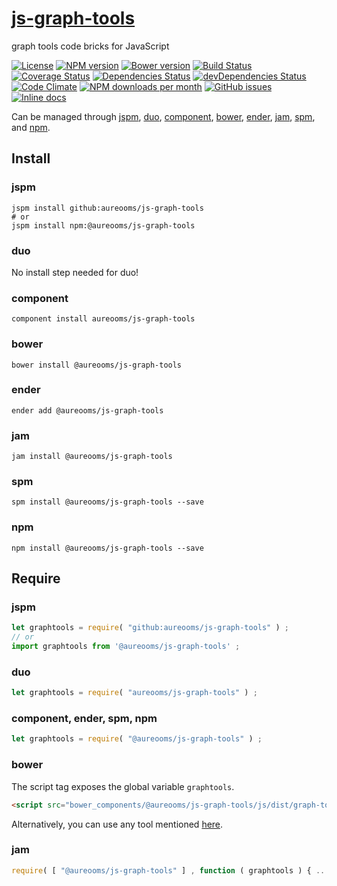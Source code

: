 [js-graph-tools](http://aureooms.github.io/js-graph-tools)
==

graph tools code bricks for JavaScript

[![License](https://img.shields.io/github/license/aureooms/js-graph-tools.svg?style=flat)](https://raw.githubusercontent.com/aureooms/js-graph-tools/master/LICENSE)
[![NPM version](https://img.shields.io/npm/v/@aureooms/js-graph-tools.svg?style=flat)](https://www.npmjs.org/package/@aureooms/js-graph-tools)
[![Bower version](https://img.shields.io/bower/v/@aureooms/js-graph-tools.svg?style=flat)](http://bower.io/search/?q=@aureooms/js-graph-tools)
[![Build Status](https://img.shields.io/travis/aureooms/js-graph-tools.svg?style=flat)](https://travis-ci.org/aureooms/js-graph-tools)
[![Coverage Status](https://img.shields.io/coveralls/aureooms/js-graph-tools.svg?style=flat)](https://coveralls.io/r/aureooms/js-graph-tools)
[![Dependencies Status](https://img.shields.io/david/aureooms/js-graph-tools.svg?style=flat)](https://david-dm.org/aureooms/js-graph-tools#info=dependencies)
[![devDependencies Status](https://img.shields.io/david/dev/aureooms/js-graph-tools.svg?style=flat)](https://david-dm.org/aureooms/js-graph-tools#info=devDependencies)
[![Code Climate](https://img.shields.io/codeclimate/github/aureooms/js-graph-tools.svg?style=flat)](https://codeclimate.com/github/aureooms/js-graph-tools)
[![NPM downloads per month](https://img.shields.io/npm/dm/@aureooms/js-graph-tools.svg?style=flat)](https://www.npmjs.org/package/@aureooms/js-graph-tools)
[![GitHub issues](https://img.shields.io/github/issues/aureooms/js-graph-tools.svg?style=flat)](https://github.com/aureooms/js-graph-tools/issues)
[![Inline docs](http://inch-ci.org/github/aureooms/js-graph-tools.svg?branch=master&style=shields)](http://inch-ci.org/github/aureooms/js-graph-tools)

Can be managed through [jspm](https://github.com/jspm/jspm-cli),
[duo](https://github.com/duojs/duo),
[component](https://github.com/componentjs/component),
[bower](https://github.com/bower/bower),
[ender](https://github.com/ender-js/Ender),
[jam](https://github.com/caolan/jam),
[spm](https://github.com/spmjs/spm),
and [npm](https://github.com/npm/npm).

## Install

### jspm
```terminal
jspm install github:aureooms/js-graph-tools
# or
jspm install npm:@aureooms/js-graph-tools
```
### duo
No install step needed for duo!

### component
```terminal
component install aureooms/js-graph-tools
```

### bower
```terminal
bower install @aureooms/js-graph-tools
```

### ender
```terminal
ender add @aureooms/js-graph-tools
```

### jam
```terminal
jam install @aureooms/js-graph-tools
```

### spm
```terminal
spm install @aureooms/js-graph-tools --save
```

### npm
```terminal
npm install @aureooms/js-graph-tools --save
```

## Require
### jspm
```js
let graphtools = require( "github:aureooms/js-graph-tools" ) ;
// or
import graphtools from '@aureooms/js-graph-tools' ;
```
### duo
```js
let graphtools = require( "aureooms/js-graph-tools" ) ;
```

### component, ender, spm, npm
```js
let graphtools = require( "@aureooms/js-graph-tools" ) ;
```

### bower
The script tag exposes the global variable `graphtools`.
```html
<script src="bower_components/@aureooms/js-graph-tools/js/dist/graph-tools.min.js"></script>
```
Alternatively, you can use any tool mentioned [here](http://bower.io/docs/tools/).

### jam
```js
require( [ "@aureooms/js-graph-tools" ] , function ( graphtools ) { ... } ) ;
```